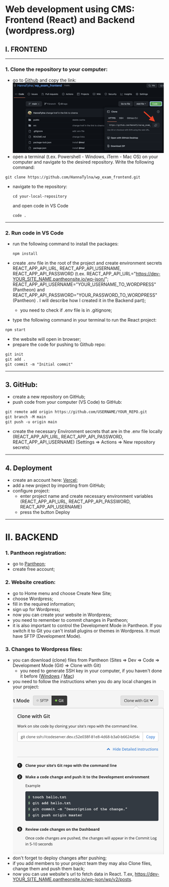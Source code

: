 # Web development using CMS: Frontend (React) and Backend (wordpress.org)
## I. FRONTEND
***
### 1. Clone the repository to your computer:
 - go to [Github](https://github.com/HannaTylna/wp_exam_frontend) and copy the link:
![How to clone a repository!](public/Clone.png)
 - open a terminal (t.ex. Powershell - Windows, iTerm - Mac OS) on your computer and navigate to the desired repository. Write the following command:
  ```
  git clone https://github.com/HannaTylna/wp_exam_frontend.git
  ```
 - navigate to the repository:
    ```
    cd your-local-repository
    ```
    and open code in VS Code
    ```
    code .
    ```
***
### 2. Run code in VS Code 
 - run the following command to install the packages:
    ```
    npm install
    ```
 - create .env file in the root of the project and create environment secrets REACT_APP_API_URL, REACT_APP_API_USERNAME, REACT_APP_API_PASSWORD (t.ex. REACT_APP_API_URL="https://dev-YOUR_SITE_NAME.pantheonsite.io/wp-json/"; REACT_APP_API_USERNAME="YOUR_USERNAME_TO_WORDPRESS" (Pantheon) and REACT_APP_API_PASSWORD="YOUR_PASSWORD_TO_WORDPRESS"(Pantheon) . I will describe how I created it in the Backend part);
    - you need to check if .env file is in .gitignore;

 - type the following command in your terminal to run the React project:
  ```
  npm start 
  ```
 - the website will open in browser;
 - prepare the code for pushing to Github repo:
  ```
  git init
  git add .
  git commit -m "Initial commit"
  ```
***
## 3. GitHub:
 - create a new repository on GitHub;
 - push code from your computer (VS Code) to GitHub:
  ```
  git remote add origin https://github.com/USERNAME/YOUR_REPO.git
  git branch -M main
  git push -u origin main
  ```
 - create the necessary Environment secrets that are in the .env file locally (REACT_APP_API_URL, REACT_APP_API_PASSWORD, REACT_APP_API_USERNAME) (Settings => Actions => New repository secrets)
***
## 4. Deployment

 - create an account here: [Vercel](https://vercel.com/);
 - add a new project by importing from GitHub;
 - configure project:
   - enter project name and create necessary environment variables (REACT_APP_API_URL, REACT_APP_API_PASSWORD, REACT_APP_API_USERNAME)
   - press the button Deploy
***
# II. BACKEND

### 1. Pantheon registration:
 - go to [Pantheon](https://dashboard.pantheon.io/);
 - create free account;

### 2. Website creation:
 - go to Home menu and choose Create New Site;
 - choose Wordpress;
 - fill in the required information;
 - sign up for Wordpress;
 - now you can create your website in Wordpress;
 - you need to remember to commit changes in Pantheon;
 - it is also important to control the Development Mode in Pantheon. If you switch it to Git you can't install plugins or themes in Wordpress. It must have SFTP (Development Mode). 

### 3. Changes to Wordpress files:
 - you can download (clone) files from Pantheon (Sites => Dev => Code => Development Mode (Git) => Clone with Git)
   - you need to generate SSH key in your computer, if you haven't done it before ([Windows](https://docs.tritondatacenter.com/public-cloud/getting-started/ssh-keys/generating-an-ssh-key-manually/manually-generating-your-ssh-key-in-windows) / [Mac](https://docs.tritondatacenter.com/public-cloud/getting-started/ssh-keys/generating-an-ssh-key-manually/manually-generating-your-ssh-key-in-mac-os-x))
 - you need to follow the instructions when you do any local changes in your project:
  ![Instructions](public/Clone_1.png)
 - don't forget to deploy changes after pushing;
 - if you add members to your project team they may also Clone files, change them and push them back;
 - now you can use website's url to fetch data in React. T.ex, https://dev-YOUR_SITE_NAME.pantheonsite.io/wp-json/wp/v2/posts.